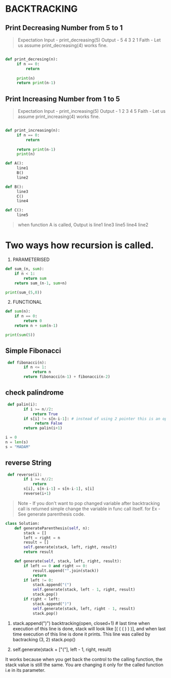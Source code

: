 # BACKTRACKING

## Print Decreasing Number from 5 to 1
>Expectation
>Input - print_decreasing(5)
Output -
5
4
3
2
1
>Faith - Let us assume print_decreasing(4) works fine.
>
```python

def print_decresing(n):
     if n == 0:
         return
      
     print(n)
     return print(n-1)
```

## Print Increasing Number from 1 to 5
>Expectation
>Input - print_increasing(5)
>Output -
>1
>2
>3
>4
>5
>Faith - Let us assume print_increasing(4) works fine.
>
```python

def print_increasing(n):
     if n == 0:
         return
      
     return print(n-1)
     print(n)
```

```python
def A():
     line1
     B()
     line2

def B():
     line3
     C()
     line4

def C():
     line5
```


>when function A is called, Output is 
line1
line3
line5
line4
line2

# Two ways how recursion is called.
1. PARAMETERISED
```python
def sum_(n, sum):
    if n < 1:
        return sum
    return sum_(n-1, sum+n)

print(sum_(5,0))
```

2. FUNCTIONAL
```python
def sum(n):
    if n == 0:
        return 0
    return n + sum(n-1)

print(sum(5))
```

## Simple Fibonacci 

```python
 def fibonacci(n):
        if n <= 1:
            return n
        return fibonacci(n-1) + fibonacci(n-2)
  ```

## check palindrome 

```python
 def palin(i):
        if i >= n//2:
            return True
        if s[i] != s[n-i-1]: # instead of using 2 pointer this is an optimization. that is by using only one variable
             return False
        return palin(i+1)

i = 0
n = len(s)
s = "MADAM"
  ```

## reverse String

```python
 def reverse(i):
        if i >= n//2:
            return 
        s[i], s[n-i-1] = s[n-i-1], s[i] 
        reverse(i+1)
  ```


>Note - If you don't want to pop changed variable after backtracking call is returned simple change the variable in func call itself.
for Ex -
See generate parenthesis code.
```python
class Solution:
    def generateParenthesis(self, n):
        stack = []
        left = right = n
        result = []
        self.generate(stack, left, right, result)
        return result

    def generate(self, stack, left, right, result):
        if left == 0 and right == 0:
            result.append("".join(stack))
            return
        if left != 0:
            stack.append("(")
            self.generate(stack, left - 1, right, result)
            stack.pop()
        if right < left:
            stack.append(")")
            self.generate(stack, left, right - 1, result)
            stack.pop()
```

1. stack.append(")")
backtracking(open, closed+1) # last time when execution of this line is done, stack will look like [( ( ( ) ) )], and when last time execution of this line is done it prints.  This line was called by bactracking (3, 2)
stack.pop()

2. self.generate(stack + ["("], left - 1, right, result)

It works because when you get back the control to the calling function, the stack value is still the same.
You are changing it only for the called function i.e in its parameter.

